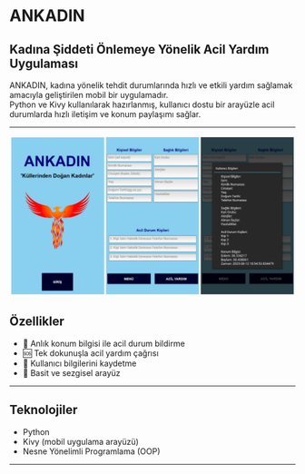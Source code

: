 # ANKADIN
## Kadına Şiddeti Önlemeye Yönelik Acil Yardım Uygulaması

ANKADIN, kadına yönelik tehdit durumlarında hızlı ve etkili yardım sağlamak amacıyla geliştirilen mobil bir uygulamadır.  
Python ve Kivy kullanılarak hazırlanmış, kullanıcı dostu bir arayüzle acil durumlarda hızlı iletişim ve konum paylaşımı sağlar.

---
![Uygulama Arayüzü](https://github.com/AyseYagmurSuzgun/ANKADIN/blob/main/arayuz.jpg?raw=true)


## Özellikler

- 📍 Anlık konum bilgisi ile acil durum bildirme  
- 🆘 Tek dokunuşla acil yardım çağrısı  
- 📄 Kullanıcı bilgilerini kaydetme  
- 🎨 Basit ve sezgisel arayüz  

---

## Teknolojiler

- Python  
- Kivy (mobil uygulama arayüzü)  
- Nesne Yönelimli Programlama (OOP)  

---


